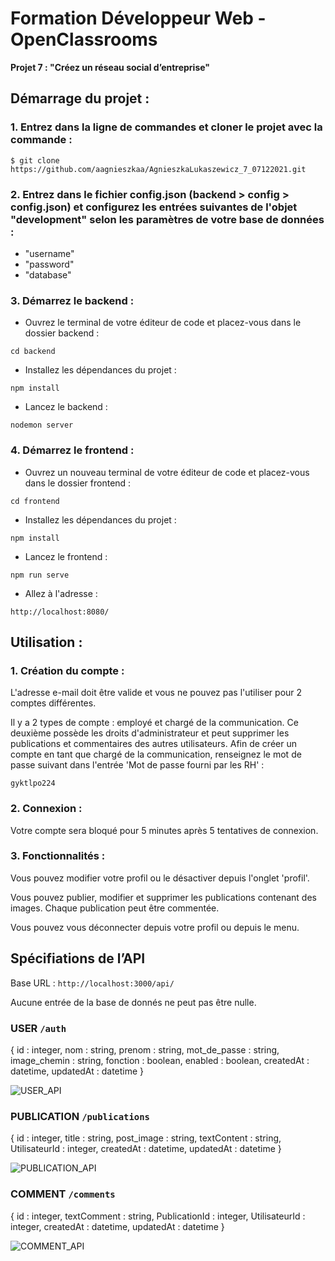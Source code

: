 # Formation Développeur Web - OpenClassrooms
**Projet 7 : "Créez un réseau social d’entreprise"**

## Démarrage du projet :

### 1. Entrez dans la ligne de commandes et cloner le projet avec la commande : 

`$ git clone https://github.com/aagnieszkaa/AgnieszkaLukaszewicz_7_07122021.git`

### 2. Entrez dans le fichier config.json (backend > config > config.json) et configurez les entrées suivantes de l'objet "development" selon les paramètres de votre base de données :

- "username"
- "password"
- "database"

### 3. Démarrez le backend :

- Ouvrez le terminal de votre éditeur de code et placez-vous dans le dossier backend : 

`cd backend`

- Installez les dépendances du projet :

`npm install`

- Lancez le backend :

`nodemon server`

### 4. Démarrez le frontend :

- Ouvrez un nouveau terminal de votre éditeur de code et placez-vous dans le dossier frontend : 

`cd frontend`

- Installez les dépendances du projet :

`npm install`

- Lancez le frontend :

`npm run serve`

- Allez à l'adresse : 

`http://localhost:8080/`

## Utilisation : 

### 1. Création du compte :

L'adresse e-mail doit être valide et vous ne pouvez pas l'utiliser pour 2 comptes différentes.

Il y a 2 types de compte : employé et chargé de la communication. Ce deuxième possède les droits d'administrateur et peut supprimer les publications et commentaires des autres utilisateurs. Afin de créer un compte en tant que chargé de la communication, renseignez le mot de passe suivant dans l'entrée 'Mot de passe fourni par les RH' : 

`gyktlpo224`

### 2. Connexion :

Votre compte sera bloqué pour 5 minutes après 5 tentatives de connexion. 

### 3. Fonctionnalités : 

Vous pouvez modifier votre profil ou le désactiver depuis l'onglet 'profil'.

Vous pouvez publier, modifier et supprimer les publications contenant des images. Chaque publication peut être commentée. 

Vous pouvez vous déconnecter depuis votre profil ou depuis le menu.

## Spécifiations de l’API

Base URL : `http://localhost:3000/api/`

Aucune entrée de la base de donnés ne peut pas être nulle.

### USER `/auth`

{ id : integer, nom : string, prenom : string, mot_de_passe : string, image_chemin : string, fonction : boolean, enabled : boolean, createdAt : datetime, updatedAt : datetime }

![USER_API](https://user-images.githubusercontent.com/81988403/149660331-49a93960-21e8-49ce-a4f8-0ab07204027d.PNG)

### PUBLICATION `/publications`

{ id : integer, title : string, post_image : string, textContent : string, UtilisateurId : integer, createdAt : datetime, updatedAt : datetime }

![PUBLICATION_API](https://user-images.githubusercontent.com/81988403/149657222-ee0af885-f21f-43c1-b136-2e79268d6be8.PNG)

### COMMENT `/comments`

{ id : integer, textComment : string, PublicationId : integer, UtilisateurId : integer, createdAt : datetime, updatedAt : datetime }

![COMMENT_API](https://user-images.githubusercontent.com/81988403/149657240-5085e2bc-4742-4ab7-b3ea-f874a1468f31.PNG)





